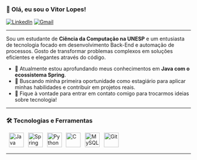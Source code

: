 ### 👋 Olá, eu sou o Vitor Lopes!

<p align="left">
  <a href="https://www.linkedin.com/in/vhllopes" target="_blank"><img src="https://img.shields.io/badge/LinkedIn-0077B5?style=for-the-badge&logo=linkedin&logoColor=white" alt="LinkedIn"></a>
  <a href="mailto:vhllopesdev@gmail.com"><img src="https://img.shields.io/badge/Gmail-D14836?style=for-the-badge&logo=gmail&logoColor=white" alt="Gmail"></a>
</p>

---

Sou um estudante de **Ciência da Computação na UNESP** e um entusiasta de tecnologia focado em desenvolvimento Back-End e automação de processos. Gosto de transformar problemas complexos em soluções eficientes e elegantes através do código.

- 🌱 Atualmente estou aprofundando meus conhecimentos em **Java com o ecossistema Spring**.
- 🚀 Buscando minha primeira oportunidade como estagiário para aplicar minhas habilidades e contribuir em projetos reais.
- 💬 Fique à vontade para entrar em contato comigo para trocarmos ideias sobre tecnologia!

---

### 🛠️ Tecnologias e Ferramentas

<p align="left">
  <a href="https://www.java.com/pt-BR/" target="_blank" rel="noreferrer"><img src="https://cdn.jsdelivr.net/gh/devicons/devicon/icons/java/java-original.svg" height="40" alt="Java"/></a>
  <a href="https://spring.io/" target="_blank" rel="noreferrer"><img src="https://cdn.jsdelivr.net/gh/devicons/devicon/icons/spring/spring-original.svg" height="40" alt="Spring Boot"/></a>
  <a href="https://www.python.org" target="_blank" rel="noreferrer"><img src="https://cdn.jsdelivr.net/gh/devicons/devicon/icons/python/python-original.svg" height="40" alt="Python"/></a>
  <a href="https://developer.mozilla.org/pt-BR/docs/Web/C" target="_blank" rel="noreferrer"><img src="https://cdn.jsdelivr.net/gh/devicons/devicon/icons/c/c-original.svg" height="40" alt="C"/></a>
  <a href="https://www.mysql.com/" target="_blank" rel="noreferrer"><img src="https://cdn.jsdelivr.net/gh/devicons/devicon/icons/mysql/mysql-original-wordmark.svg" height="40" alt="MySQL"/></a>
  <a href="https://git-scm.com/" target="_blank" rel="noreferrer"><img src="https://cdn.jsdelivr.net/gh/devicons/devicon/icons/git/git-original.svg" height="40" alt="Git"/></a>
</p>

---
